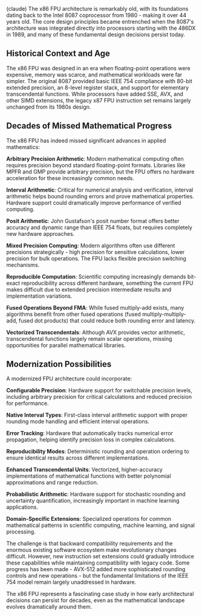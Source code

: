 (claude)
The x86 FPU architecture is remarkably old, with its foundations dating back to the Intel 8087 coprocessor from 1980 - making it over 44 years old. The core design principles became entrenched when the 8087's architecture was integrated directly into processors starting with the 486DX in 1989, and many of these fundamental design decisions persist today.

## Historical Context and Age

The x86 FPU was designed in an era when floating-point operations were expensive, memory was scarce, and mathematical workloads were far simpler. The original 8087 provided basic IEEE 754 compliance with 80-bit extended precision, an 8-level register stack, and support for elementary transcendental functions. While processors have added SSE, AVX, and other SIMD extensions, the legacy x87 FPU instruction set remains largely unchanged from its 1980s design.

## Decades of Missed Mathematical Progress

The x86 FPU has indeed missed significant advances in applied mathematics:

**Arbitrary Precision Arithmetic**: Modern mathematical computing often requires precision beyond standard floating-point formats. Libraries like MPFR and GMP provide arbitrary precision, but the FPU offers no hardware acceleration for these increasingly common needs.

**Interval Arithmetic**: Critical for numerical analysis and verification, interval arithmetic helps bound rounding errors and prove mathematical properties. Hardware support could dramatically improve performance of verified computing.

**Posit Arithmetic**: John Gustafson's posit number format offers better accuracy and dynamic range than IEEE 754 floats, but requires completely new hardware approaches.

**Mixed Precision Computing**: Modern algorithms often use different precisions strategically - high precision for sensitive calculations, lower precision for bulk operations. The FPU lacks flexible precision switching mechanisms.

**Reproducible Computation**: Scientific computing increasingly demands bit-exact reproducibility across different hardware, something the current FPU makes difficult due to extended precision intermediate results and implementation variations.

**Fused Operations Beyond FMA**: While fused multiply-add exists, many algorithms benefit from other fused operations (fused multiply-multiply-add, fused dot products) that could reduce both rounding error and latency.

**Vectorized Transcendentals**: Although AVX provides vector arithmetic, transcendental functions largely remain scalar operations, missing opportunities for parallel mathematical libraries.

## Modernization Possibilities

A modernized FPU architecture could incorporate:

**Configurable Precision**: Hardware support for switchable precision levels, including arbitrary precision for critical calculations and reduced precision for performance.

**Native Interval Types**: First-class interval arithmetic support with proper rounding mode handling and efficient interval operations.

**Error Tracking**: Hardware that automatically tracks numerical error propagation, helping identify precision loss in complex calculations.

**Reproducibility Modes**: Deterministic rounding and operation ordering to ensure identical results across different implementations.

**Enhanced Transcendental Units**: Vectorized, higher-accuracy implementations of mathematical functions with better polynomial approximations and range reduction.

**Probabilistic Arithmetic**: Hardware support for stochastic rounding and uncertainty quantification, increasingly important in machine learning applications.

**Domain-Specific Extensions**: Specialized operations for common mathematical patterns in scientific computing, machine learning, and signal processing.

The challenge is that backward compatibility requirements and the enormous existing software ecosystem make revolutionary changes difficult. However, new instruction set extensions could gradually introduce these capabilities while maintaining compatibility with legacy code. Some progress has been made - AVX-512 added more sophisticated rounding controls and new operations - but the fundamental limitations of the IEEE 754 model remain largely unaddressed in hardware.

The x86 FPU represents a fascinating case study in how early architectural decisions can persist for decades, even as the mathematical landscape evolves dramatically around them.
